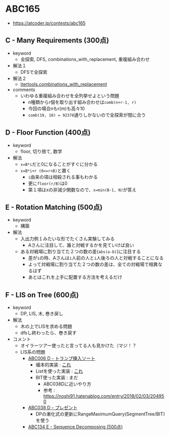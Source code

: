 # ABC165
* https://atcoder.jp/contests/abc165


## C - Many Requirements (300点)
* keyword
  - 全探索, DFS, combinations_with_replacement, 重複組み合わせ
* 解法１
  - DFSで全探索
* 解法２
  - [itertools.combinations_with_replacement]( https://docs.python.org/ja/3/library/itertools.html#itertools.combinations_with_replacement )
* comments
  - いわゆる重複組み合わせを全列挙せよという問題
    - n種類からr個を取り出す組み合わせは`comb(n+r-1, r)`
    - 今回の場合nもr(m)も高々10
    - `comb(19, 10) = 92378`通りしかないので全探索が間に合う


## D - Floor Function (400点)
* keyword
  - floor, 切り捨て, 数学
* 解法
  - `x=B*i`だと0になることがすぐに分かる
  - `x=B*i+r (0<=r<B)`と置く
    - `i`由来の項は相殺される事もわかる
    - 更に`floor(r/B)`は0
    - 第１項はxの非減少関数なので、`x=min(B-1, N)`が答え


## E - Rotation Matching (500点)
* keyword
  - 構築
* 解法
  - 入出力例１みたいな形でたくさん実験してみる
    - Aさんに注目して、誰と対戦するかを見ていけば良い
  - ある対戦場に割り当てた２つの数の差(`abs(a-b)`)に注目する
    - 差が`i`の時、Aさんは`i`人前の人と`i`人後ろの人と対戦することになる
    - よって対戦場に割り当てた２つの数の差は、全ての対戦場で相異なるはず
    - あとはこれを上手に配置する方法を考えるだけ


## F - LIS on Tree (600点)
* keyword
  - DP, LIS, 木, 巻き戻し
* 解法
  - 木の上でLISを求める問題
  - dfsし終わったら、巻き戻す
* コメント
    * オイラーツアー使ったと言ってる人も見かけた（マジ！？
    * LIS系の問題
        * [ABC006 D - トランプ挿入ソート]( https://atcoder.jp/contests/abc006/tasks/abc006_4 )
            * 蟻本的実装 : [これ]( https://atcoder.jp/contests/abc006/submissions/12671707 )
            * Listを使った実装 : [これ]( https://atcoder.jp/contests/abc006/submissions/7025956 )
            * BIT使った実装 : まだ
                * ABC038Dに近いやり方
                * 参考 : https://noshi91.hatenablog.com/entry/2018/02/03/204950
        * [ABC038 D - プレゼント]( https://atcoder.jp/contests/abc038/tasks/abc038_d )
            * DPの漸化式の更新にRangeMaximumQuery(SegmentTree/BIT)を使う
        * [ABC134 E - Sequence Decomposing (500点)]( https://atcoder.jp/contests/abc134/tasks/abc134_e )
